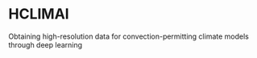 # HCLIMAI
 Obtaining high-resolution data for convection-permitting climate models through deep learning
